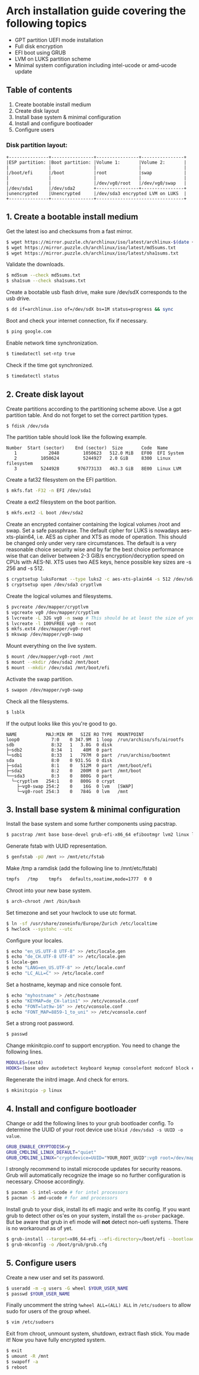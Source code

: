 # Arch installation guide covering the following topics
* GPT partition UEFI mode installation
* Full disk encryption
* EFI boot using GRUB
* LVM on LUKS partition scheme
* Minimal system configuration including intel-ucode or amd-ucode update

## Table of contents
1. Create bootable install medium
2. Create disk layout
3. Install base system & minimal configuration
4. Install and configure bootloader
5. Configure users

### Disk partition layout:
```
+---------------+----------------+----------------+----------------+
|ESP partition: |Boot partition: |Volume 1:       |Volume 2:       |
|               |                |                |                |
|/boot/efi      |/boot           |root            |swap            |
|               |                |                |                |
|               |                |/dev/vg0/root   |/dev/vg0/swap   |
|/dev/sda1      |/dev/sda2       +----------------+----------------+
|unencrypted    |Unencrypted     |/dev/sda3 encrypted LVM on LUKS  |
+---------------+----------------+---------------------------------+
```
## 1. Create a bootable install medium

Get the latest iso and checksums from a fast mirror.
```bash
$ wget https://mirror.puzzle.ch/archlinux/iso/latest/archlinux-$(date +%Y.%m.%d)-x86_64.iso archlinux.iso
$ wget https://mirror.puzzle.ch/archlinux/iso/latest/md5sums.txt
$ wget https://mirror.puzzle.ch/archlinux/iso/latest/sha1sums.txt
```

Validate the downloads.
```bash
$ md5sum --check md5sums.txt
$ sha1sum --check sha1sums.txt
```

Create a bootable usb flash drive, make sure /dev/sdX corresponds to the usb drive.
```bash
$ dd if=archlinux.iso of=/dev/sdX bs=1M status=progress && sync
```

Boot and check your internet connection, fix if necessary.
```bash
$ ping google.com
```

Enable network time synchronization.
```bash
$ timedatectl set-ntp true
```

Check if the time got synchronized.
```bash
$ timedatectl status
```

## 2. Create disk layout
Create partitions according to the partitioning scheme above.
Use a gpt partition table. And do not forget to set the correct partition types.
```bash
$ fdisk /dev/sda
```

The partition table should look like the following example.
```
Number  Start (sector)    End (sector)  Size       Code  Name
   1            2048         1050623   512.0 MiB   EF00  EFI System
   2         1050624         5244927   2.0 GiB     8300  Linux filesystem
   3         5244928       976773133   463.3 GiB   8E00  Linux LVM
```

Create a fat32 filesystem on the EFI partition.
```bash
$ mkfs.fat -F32 -n EFI /dev/sda1
```

Create a ext2 filesystem on the boot parition.
```bash
$ mkfs.ext2 -L boot /dev/sda2
```

Create an encrypted container containing the logical volumes /root and swap. Set a safe passphrase.
The default cipher for LUKS is nowadays aes-xts-plain64, i.e. AES as cipher and XTS as mode of operation.
This should be changed only under very rare circumstances.
The default is a very reasonable choice security wise and by far the best choice performance wise that can deliver between 2-3 GiB/s encryption/decryption speed on CPUs with AES-NI. XTS uses two AES keys, hence possible key sizes are -s 256 and -s 512.
```bash
$ cryptsetup luksFormat --type luks2 -c aes-xts-plain64 -s 512 /dev/sda3
$ cryptsetup open /dev/sda3 cryptlvm
```

Create the logical volumes and filesystems.
```bash
$ pvcreate /dev/mapper/cryptlvm
$ vgcreate vg0 /dev/mapper/cryptlvm
$ lvcreate -L 32G vg0 -n swap # This should be at least the size of your RAM if you want hybernation to work
$ lvcreate -l 100%FREE vg0 -n root
$ mkfs.ext4 /dev/mapper/vg0-root
$ mkswap /dev/mapper/vg0-swap
```

Mount everything on the live system.
```bash
$ mount /dev/mapper/vg0-root /mnt
$ mount --mkdir /dev/sda2 /mnt/boot
$ mount --mkdir /dev/sda1 /mnt/boot/efi
```

Activate the swap partition.
```bash
$ swapon /dev/mapper/vg0-swap
```

Check all the filesystems.
```bash
$ lsblk
```

If the output looks like this you're good to go.
```
NAME           MAJ:MIN RM   SIZE RO TYPE  MOUNTPOINT
loop0            7:0    0 347.9M  1 loop  /run/archiso/sfs/airootfs
sdb              8:32   1   3.8G  0 disk
├─sdb2           8:34   1    40M  0 part
└─sdb1           8:33   1   797M  0 part  /run/archiso/bootmnt
sda              8:0    0 931.5G  0 disk
├─sda1           8:1    0   512M  0 part  /mnt/boot/efi
├─sda2           8:2    0   200M  0 part  /mnt/boot
└──sda3          8:3    0   800G  0 part
  └─cryptlvm   254:1    0   800G  0 crypt
    ├─vg0-swap 254:2    0    16G  0 lvm   [SWAP]
    └─vg0-root 254:3    0   784G  0 lvm   /mnt
```

## 3. Install base system & minimal configuration

Install the base system and some further components using pacstrap.
```bash
$ pacstrap /mnt base base-devel grub-efi-x86_64 efibootmgr lvm2 linux linux-firmware vim
```

Generate fstab with UUID representation.
```bash
$ genfstab -pU /mnt >> /mnt/etc/fstab
```

Make /tmp a ramdisk (add the following line to /mnt/etc/fstab)
```bash
tmpfs   /tmp    tmpfs   defaults,noatime,mode=1777  0 0
```

Chroot into your new base system.
```bash
$ arch-chroot /mnt /bin/bash
```

Set timezone and set your hwclock to use utc format.
```bash
$ ln -sf /usr/share/zoneinfo/Europe/Zurich /etc/localtime
$ hwclock --systohc --utc
```

Configure your locales.
```bash
$ echo "en_US.UTF-8 UTF-8" >> /etc/locale.gen
$ echo "de_CH.UTF-8 UTF-8" >> /etc/locale.gen
$ locale-gen
$ echo "LANG=en_US.UTF-8" >> /etc/locale.conf
$ echo "LC_ALL=C" >> /etc/locale.conf
```

Set a hostname, keymap and nice console font.
```bash
$ echo "myhostname" > /etc/hostname
$ echo "KEYMAP=de_CH-latin1" >> /etc/vconsole.conf
$ echo "FONT=lat9w-16" >> /etc/vconsole.conf
$ echo "FONT_MAP=8859-1_to_uni" >> /etc/vconsole.conf
```

Set a strong root password.
```bash
$ passwd
```

Change mkinitcpio.conf to support encryption. You need to change the following lines.
```bash
MODULES=(ext4)
HOOKS=(base udev autodetect keyboard keymap consolefont modconf block encrypt lvm2 filesystems fsck)
```

Regenerate the initrd image. And check for errors.
```bash
$ mkinitcpio -p linux
```

## 4. Install and configure bootloader
Change or add the following lines to your grub bootloader config.
To determine the UUID of your root device use `blkid /dev/sda3 -s UUID -o value`.

```bash
GRUB_ENABLE_CRYPTODISK=y
GRUB_CMDLINE_LINUX_DEFAULT="quiet"
GRUB_CMDLINE_LINUX="cryptdevice=UUID="YOUR_ROOT_UUID":vg0 root=/dev/mapper/vg0-root resume=/dev/mapper/vg0-swap"
```

I strongly recommend to install microcode updates for security reasons.
Grub will automatically recognize the image so no further configuration is necessary.
Choose accordingly.
```bash
$ pacman -S intel-ucode # for intel processors
$ pacman -S amd-ucode # for amd processors
```

Install grub to your disk, install its efi magic and write its config.
If you want grub to detect other os'es on your system, install the `os-prober` package.
But be aware that grub in efi mode will **not** detect non-uefi systems. There is no workaround as of yet.
```bash
$ grub-install --target=x86_64-efi --efi-directory=/boot/efi --bootloader-id=ArchLinux
$ grub-mkconfig -o /boot/grub/grub.cfg
```

## 5. Configure users
Create a new user and set its password.
```bash
$ useradd -m -g users -G wheel $YOUR_USER_NAME
$ passwd $YOUR_USER_NAME
```

Finally uncomment the string `%wheel ALL=(ALL) ALL` in `/etc/sudoers` to allow sudo for users of the group wheel.
```bash
$ vim /etc/sudoers
```

Exit from chroot, unmount system, shutdown, extract flash stick. You made it! Now you have fully encrypted system.
```bash
$ exit
$ umount -R /mnt
$ swapoff -a
$ reboot
```
